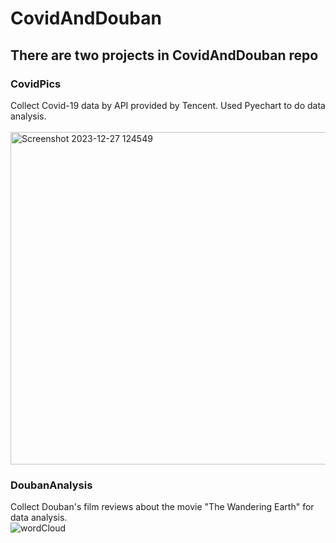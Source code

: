 # CovidAndDouban
## There are two projects in CovidAndDouban repo
### CovidPics
Collect Covid-19 data by API provided by Tencent. Used Pyechart to do data analysis.  
<br>
<img width="532" alt="Screenshot 2023-12-27 124549" src="https://github.com/skyler-max/CovidAndDouban/assets/74391022/dc8e0138-626a-4cf4-86fb-83b65048f988">  

### DoubanAnalysis
Collect Douban's film reviews about the movie "The Wandering Earth" for data analysis.
<br>
![wordCloud](https://github.com/skyler-max/CovidAndDouban/assets/74391022/8b50bc49-0aac-42c5-815c-2249050a1d24)
